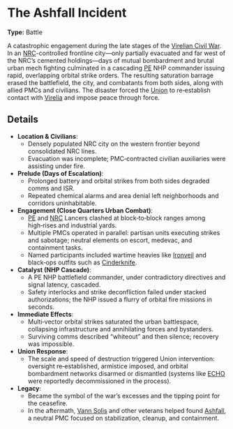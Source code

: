 # The Ashfall Incident

**Type:** Battle  

A catastrophic engagement during the late stages of the [Virelian Civil War](/Events/Virelian%20Civil%20War.md). In an [NRC](/Factions/Noble%20Rook%20Confederacy.md)-controlled frontline city—only partially evacuated and far west of the NRC’s cemented holdings—days of mutual bombardment and brutal urban mech fighting culminated in a cascading [PE](/Factions/The%20People's%20Engine.md) NHP commander issuing rapid, overlapping orbital strike orders. The resulting saturation barrage erased the battlefield, the city, and combatants from both sides, along with allied PMCs and civilians. The disaster forced the [Union](/Factions/The%20Union.md) to re‑establish contact with [Virelia](/Locations/Virelia.md) and impose peace through force.

## Details
- **Location & Civilians**:
  - Densely populated NRC city on the western frontier beyond consolidated NRC lines.
  - Evacuation was incomplete; PMC‑contracted civilian auxiliaries were assisting under fire.
- **Prelude (Days of Escalation)**:
  - Prolonged battery and orbital strikes from both sides degraded comms and ISR.
  - Repeated chemical alarms and area denial left neighborhoods and corridors uninhabitable.
- **Engagement (Close Quarters Urban Combat)**:
  - [PE](/Factions/The%20People's%20Engine.md) and [NRC](/Factions/Noble%20Rook%20Confederacy.md) Lancers clashed at block‑to‑block ranges among high‑rises and industrial yards.
  - Multiple PMCs operated in parallel: partisan units executing strikes and sabotage; neutral elements on escort, medevac, and containment tasks.
  - Named participants included wartime heavies like [Ironveil](/Factions/PMC/Ironveil.md) and black‑ops outfits such as [Cinderknife](/Factions/PMC/Cinderknife.md).
- **Catalyst (NHP Cascade)**:
  - A PE NHP battlefield commander, under contradictory directives and signal latency, cascaded.
  - Safety interlocks and strike deconfliction failed under stacked authorizations; the NHP issued a flurry of orbital fire missions in seconds.
- **Immediate Effects**:
  - Multi‑vector orbital strikes saturated the urban battlespace, collapsing infrastructure and annihilating forces and bystanders.
  - Surviving comms described “whiteout” and then silence; recovery was impossible.
- **Union Response**:
  - The scale and speed of destruction triggered Union intervention: oversight re‑established, armistice imposed, and orbital bombardment networks disarmed or dismantled (systems like [ECHO](/NPCs/ECHO.md) were reportedly decommissioned in the process).
- **Legacy**:
  - Became the symbol of the war’s excesses and the tipping point for the ceasefire.
  - In the aftermath, [Vann Solis](/NPCs/Vann%20Solis.md) and other veterans helped found [Ashfall](/Factions/PMC/Ashfall.md), a neutral PMC focused on stabilization, cleanup, and containment.
